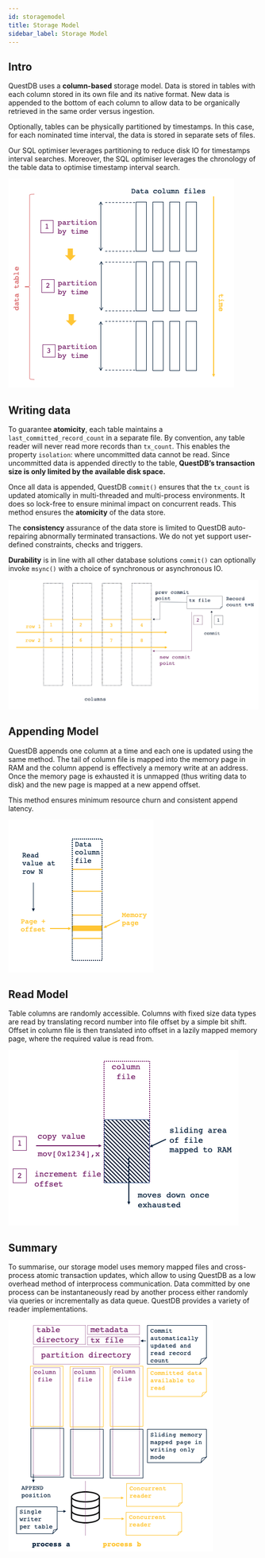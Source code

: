 ```yaml
---
id: storagemodel
title: Storage Model
sidebar_label: Storage Model
---
```


## Intro
QuestDB uses a **column-based** storage model. Data is stored in tables with each column stored in its own file
 and its native format. New data is appended to the bottom of each column 
 to allow data to be organically retrieved in the same order versus ingestion. 
 
 Optionally, tables can be physically partitioned by timestamps.  In this case, 
 for each nominated time interval, the data is stored in separate sets of files. 
 
 Our SQL optimiser leverages partitioning to reduce disk IO for timestamps interval searches. 
 Moreover, the SQL optimiser leverages the chronology of the table data to optimise timestamp interval 
 search.
 
![alt-text](assets/storage-model.png)
 
## Writing data
 To guarantee **atomicity**, each table maintains a `last_committed_record_count` in a separate file. 
 By convention, any table reader will never read more records than  `tx_count`. 
 This enables the property `isolation`: where uncommitted data cannot be read. 
 Since uncommitted data is appended directly to the table, 
 **QuestDB’s transaction size is only limited by the available disk space.**
 
 Once all data is appended, QuestDB `commit()` ensures that the 
 `tx_count` is updated atomically in multi-threaded and multi-process environments. 
 It does so lock-free to ensure minimal impact on concurrent reads. 
 This method ensures the **atomicity** of the data store.
 
 The **consistency** assurance of the data store is limited to 
 QuestDB auto-repairing abnormally terminated transactions. 
 We do not yet support user-defined constraints, checks and triggers.
 
 **Durability** is in line with all other database solutions `commit()` can optionally invoke `msync()`
 with a choice of synchronous or asynchronous IO.

![alt-text](assets/storage-model-2.png)
 
## Appending Model
QuestDB appends one column at a time and each one is updated using the same method. 
The tail of column file is mapped into the memory page in RAM and the column append is effectively a 
memory write at an address. Once the memory  page is exhausted it is unmapped (thus writing data to disk) 
and the new page is mapped at a new append offset.
 
This method ensures minimum resource churn and consistent append latency. 
 
![alt-text](assets/column-read.png)
  
## Read Model
Table columns are randomly accessible. Columns with fixed size data types are read by translating 
record number into file offset by a simple bit shift. Offset in column file is then translated into 
offset in a lazily mapped memory page, where the required value is read from.
  
![alt-text](assets/column-update.png)

## Summary
To summarise, our storage model uses memory mapped files and cross-process atomic transaction updates, 
which allow to using QuestDB as a low overhead method of interprocess communication. Data committed by 
one process can be instantaneously read by another process either randomly via queries or incrementally 
as data queue. QuestDB provides a variety of reader implementations. 
   
![alt-text](assets/storage-summarized.png)